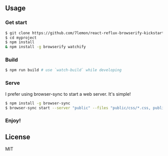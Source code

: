 ## Usage

### Get start

```sh
$ git clone https://github.com/7lemon/react-reflux-browserify-kickstart.git myproject
$ cd myproject
$ npm install
& npm install -g browserify watchify
```

### Build

```sh
$ npm run build # use `watch-build` while developing
```

### Serve

I prefer using browser-sync to start a web server. It's simple!

```sh
$ npm install -g browser-sync
$ browser-sync start --server "public" --files "public/css/*.css, public/*.html, public/js/*.js" --no-notify
```

### Enjoy!

## License

MIT
